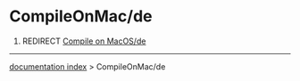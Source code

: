 # CompileOnMac/de
1.  REDIRECT [Compile on MacOS/de](Compile_on_MacOS/de.md)

---
[documentation index](../README.md) > CompileOnMac/de
